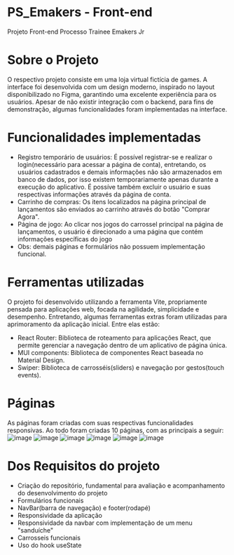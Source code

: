 # PS_Emakers - Front-end
Projeto Front-end Processo Trainee Emakers Jr
# Sobre o Projeto
O respectivo projeto consiste em uma loja virtual fictícia de games. A interface foi desenvolvida com um design moderno, inspirado no layout disponibilizado no Figma, garantindo uma excelente experiência para os usuários. Apesar de não existir integração com o backend, para fins de demonstração, algumas funcionalidades foram implementadas na interface.
# Funcionalidades implementadas
- Registro temporário de usuários: É possível registrar-se e realizar o login(necessário para acessar a página de conta), entretando, os usuários cadastrados e demais informações não são armazenados em banco de dados, por isso existem temporariamente apenas durante a execução do aplicativo. É possíve também excluir o usuário e suas respectivas informações através da página de conta.
- Carrinho de compras: Os itens localizados na página principal de lançamentos são enviados ao carrinho através do botão "Comprar Agora".
- Página de jogo: Ao clicar nos jogos do carrossel principal na página de lançamentos, o usuário é direcionado a uma página que contém informações específicas do jogo
- Obs: demais páginas e formulários não possuem implementação funcional.
# Ferramentas utilizadas
O projeto foi desenvolvido utilizando a ferramenta Vite, propriamente pensada para aplicações web, focada na agilidade, simplicidade e desempenho. Entretando, algumas ferramentas extras foram utilizadas para aprimoramento da aplicação inicial. Entre elas estão:
- React Router: Biblioteca de roteamento para aplicações React, que permite gerenciar a navegação dentro de um aplicativo de página única.
- MUI components: Biblioteca de componentes React baseada no Material Design.
- Swiper: Biblioteca de carrosséis(sliders) e navegação por gestos(touch events).
# Páginas
As páginas foram criadas com suas respectivas funcionalidades responsivas. Ao todo foram criadas 10 páginas, com as principais a seguir:
![image](https://github.com/user-attachments/assets/ab33ecb2-3e2e-4518-8615-78f74ea5707f) ![image](https://github.com/user-attachments/assets/54a9277d-7498-46a9-971f-a740bb267efd)
![image](https://github.com/user-attachments/assets/f895f485-0e22-449f-8cbd-b66ebcb550b5) ![image](https://github.com/user-attachments/assets/d3ff7056-deb8-410f-8853-f53e67c96c1b)
![image](https://github.com/user-attachments/assets/9d97ac59-79e4-4b69-a1ac-98cd25d828b7) ![image](https://github.com/user-attachments/assets/77196972-464c-4de9-8f7c-46449f9d6332)
# Dos Requisitos do projeto
- Criação do repositório, fundamental para avaliação e acompanhamento do desenvolvimento do projeto
- Formulários funcionais
- NavBar(barra de navegação) e footer(rodapé)
- Responsividade da aplicação
- Responsividade da navbar com implementação de um menu "sanduíche"
- Carrosseis funcionais
- Uso do hook useState
